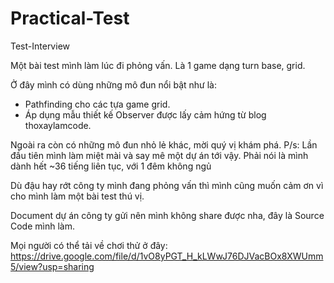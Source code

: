 # Practical-Test
Test-Interview

Một bài test mình làm lúc đi phỏng vấn. Là 1 game dạng turn base, grid.

Ở đây mình có dùng những mô đun nổi bật như là:
- Pathfinding cho các tựa game grid.
- Áp dụng mẫu thiết kế Observer được lấy cảm hứng từ blog thoxaylamcode.

Ngoài ra còn có những mô đun nhỏ lẻ khác, mời quý vị khám phá.
P/s: Lần đầu tiên mình làm miệt mài và say mê một dự án tới vậy. Phải nói là mình dành hết ~36 tiếng liên tục, với 1 đêm không ngủ

Dù đậu hay rớt công ty mình đang phỏng vấn thì mình cũng muốn cảm ơn vì cho mình làm một bài test thú vị.

Document dự án công ty gửi nên mình không share được nha, đây là Source Code mình làm.

Mọi người có thể tải về chơi thử ở đây: https://drive.google.com/file/d/1vO8yPGT_H_kLWwJ76DJVacBOx8XWUmm5/view?usp=sharing

